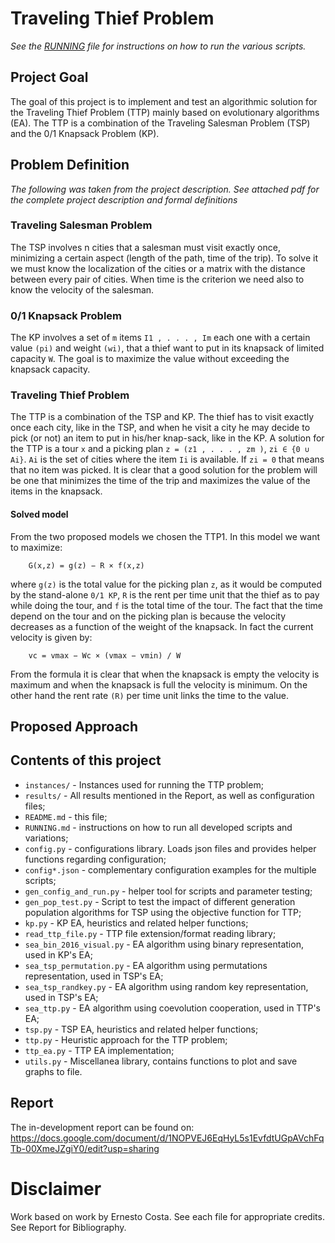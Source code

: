 # Traveling Thief Problem

_See the [RUNNING](project/RUNNING.md) file for instructions on how to run the various scripts._

## Project Goal

The goal of this project is to implement and test an algorithmic
solution for the Traveling Thief Problem (TTP) mainly based on evolutionary algorithms (EA). The TTP is a combination of the Traveling Salesman Problem (TSP) and the 0/1 Knapsack Problem (KP).

## Problem Definition

_The following was taken from the project description. See attached pdf for the complete project description and formal definitions_

### Traveling Salesman Problem

The TSP involves n cities that a salesman must visit exactly once, minimizing a certain aspect (length of the path, time of the trip). To solve it we must know the localization of the cities or a matrix with the distance between every pair of cities. When time is the criterion we need also to know the velocity of the salesman.

### 0/1 Knapsack Problem

The KP involves a set of `m` items `I1 , . . . , Im` each one with a certain value `(pi)` and weight `(wi)`, that a thief want to put in its knapsack of limited capacity `W`. The goal is to maximize the value without exceeding the knapsack capacity.

### Traveling Thief Problem

The TTP is a combination of the TSP and KP. The thief has to visit exactly once each city, like in the TSP, and when he visit a city he may decide to pick (or not) an item to put in his/her knap-sack, like in the KP. A solution for the TTP is a tour `x` and a picking plan `z = (z1 , . . . , zm )`, `zi ∈ {0 ∪ Ai}`. `Ai` is the set of cities where the item `Ii` is available. If `zi = 0` that means that no item was picked. It is clear that a good solution for the problem will be one that minimizes the time of the trip and maximizes the value of the items in the knapsack.

#### Solved model

From the two proposed models we chosen the TTP1. In this model we want to maximize:

        G(x,z) = g(z) − R × f(x,z)

where `g(z)` is the total value for the picking plan `z`, as it would be computed by the stand-alone `0/1 KP`, `R` is the rent per time unit that the thief as to pay while doing the tour, and `f` is the total time of the tour. The fact that the time depend on the tour and on the picking plan is because the velocity decreases as a function of the weight of the knapsack. In fact the current velocity is given by:

        vc = vmax − Wc × (vmax − vmin) / W

From the formula it is clear that when the knapsack is empty the velocity is maximum and when the knapsack is full the velocity is minimum. On the other hand the rent rate `(R)` per time unit links the time to the value.

## Proposed Approach



## Contents of this project

* `instances/` - Instances used for running the TTP problem;
* `results/` - All results mentioned in the Report, as well as configuration files;
* `README.md` - this file;
* `RUNNING.md` - instructions on how to run all developed scripts and variations;
* `config.py` - configurations library. Loads json files and provides helper functions regarding configuration;
* `config*.json` - complementary configuration examples for the multiple scripts;
* `gen_config_and_run.py` - helper tool for scripts and parameter testing;
* `gen_pop_test.py` - Script to test the impact of different generation population algorithms for TSP using the objective function for TTP;
* `kp.py` - KP EA, heuristics and related helper functions;
* `read_ttp_file.py` - TTP file extension/format reading library;
* `sea_bin_2016_visual.py` - EA algorithm using binary representation, used in KP's EA;
* `sea_tsp_permutation.py` - EA algorithm using permutations representation, used in TSP's EA;
* `sea_tsp_randkey.py` - EA algorithm using random key representation, used in TSP's EA;
* `sea_ttp.py` - EA algorithm using coevolution cooperation, used in TTP's EA;
* `tsp.py` - TSP EA, heuristics and related helper functions;
* `ttp.py` - Heuristic approach for the TTP problem;
* `ttp_ea.py` - TTP EA implementation;
* `utils.py` - Miscellanea library, contains functions to plot and save graphs to file.

## Report 

The in-development report can be found on: https://docs.google.com/document/d/1NOPVEJ6EqHyL5s1EvfdtUGpAVchFqTb-00XmeJZgiY0/edit?usp=sharing


# Disclaimer

Work based on work by Ernesto Costa. 
See each file for appropriate credits.
See Report for Bibliography.